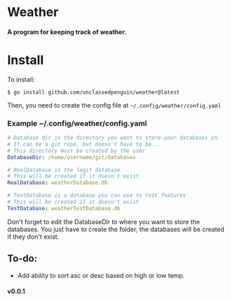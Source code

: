 # Weather
#### A program for keeping track of weather.

# Install

To install:

```shell
$ go install github.com/unclassedpenguin/weather@latest
```

Then, you need to create the config file at `~/.config/weather/config.yaml`

### Example ~/.config/weather/config.yaml

```yaml
# Database dir is the directory you want to store your databases in.
# It can be a git repo, but doesn't have to be...
# This directory must be created by the user
DatabaseDir: /home/username/git/databases

# RealDatabase is the legit database
# This will be created if it doesn't exist
RealDatabase: weatherDatabase.db

# TestDatabase is a database you can use to test features
# This will be created if it doesn't exist
TestDatabase: weatherTestDatabase.db

```

Don't forget to edit the DatabaseDir to where you want to store the databases. You just have to create the folder, the databases will be created if they don't exist.


## To-do:
 
 - Add ability to sort asc or desc based on high or low temp. 

 #### v0.0.1
